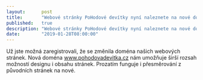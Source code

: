 ```yaml
---
layout:      post
title:       "Webové stránky PoHodové devítky nyní naleznete na nové doméně"
published:   true
description: "Webové stránky PoHodové devítky nyní naleznete na nové doméně"
date:        "2019-01-28T08:00:00"
---
```


Už jste možná zaregistrovali, že se změnila doména našich webových stránek. Nová doména www.pohodovadevitka.cz nám umožňuje širší rozsah možností designu i obsahu stránek. Prozatím funguje i přesměrování z původních stránek na nové.
